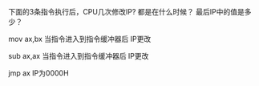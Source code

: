 下面的3条指令执行后，CPU几次修改IP? 都是在什么时候？ 最后IP中的值是多少？

mov ax,bx 当指令进入到指令缓冲器后 IP更改

sub ax,ax 当指令进入到指令缓冲器后 IP更改

jmp ax	IP为0000H